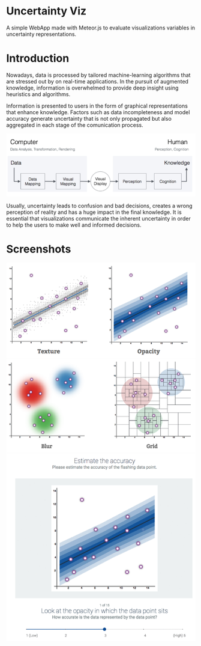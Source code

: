 # Uncertainty Viz

A simple WebApp made with Meteor.js to evaluate visualizations variables in uncertainty representations.

# Introduction

Nowadays, data is processed by tailored machine-learning algorithms that are stressed out by on real-time applications. In the pursuit of augmented knowledge, information is overwhelmed to provide deep insight using heuristics and algorithms.  

Information is presented to users in the form of graphical representations that enhance knowledge. Factors such as data incompleteness and model accuracy generate uncertainty that is not only propagated but also aggregated in each stage of the comunication process. 

<img src="public/sc1.png" />

Usually, uncertainty leads to confusion and bad decisions, creates a wrong perception of reality and has a huge impact in the final knowledge. It is essential that visualizations communicate the inherent uncertainty in order to help the users to make well and informed decisions.

# Screenshots

<img src="public/sc2.png" />
<img src="public/sc3.png" />
<img src="public/sc4.png" />
